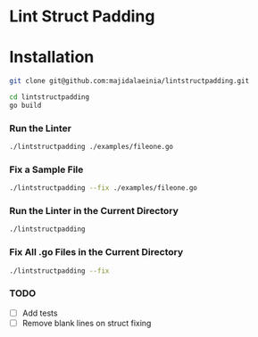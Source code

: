 # Lint Struct Padding

# Installation
```bash
git clone git@github.com:majidalaeinia/lintstructpadding.git
```

```bash
cd lintstructpadding
go build
```

### Run the Linter
```bash
./lintstructpadding ./examples/fileone.go
```

### Fix a Sample File
```bash
./lintstructpadding --fix ./examples/fileone.go
```

### Run the Linter in the Current Directory
```bash
./lintstructpadding
```

### Fix All .go Files in the Current Directory
```bash
./lintstructpadding --fix
```

### TODO
- [ ] Add tests
- [ ] Remove blank lines on struct fixing

